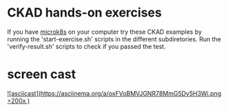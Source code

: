 # CKAD hands-on exercises

If you have [microk8s](https://microk8s.io/) on your computer try these CKAD
examples by running the 'start-exercise.sh' scripts in the different subdiretories.
Run the 'verify-result.sh' scripts to check if you passed the test.

# screen cast
[![asciicast](https://asciinema.org/a/oxFVoBMVJGNR78MmG5Dv5H3Wi.png =200x )](https://asciinema.org/a/oxFVoBMVJGNR78MmG5Dv5H3Wi)
